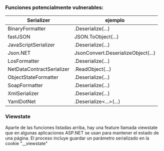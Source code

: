 ### Funciones potencialmente vulnerables:

| Serializer | ejemplo |
|-----|------|
| BinaryFormatter	| .Deserialize(...)|	
| fastJSON	| JSON.ToObject(...)	|
| JavaScriptSerializer	| .Deserialize(...) |
| Json.NET	| JsonConvert.DeserializeObject(...)	|
| LosFormatter |.Deserialize(...) |	
| NetDataContractSerializer |	.ReadObject(...)	|
| ObjectStateFormatter	| .Deserialize(...) |	
| SoapFormatter |	.Deserialize(...) |	
| XmlSerializer |	.Deserialize(...)	|
| YamlDotNet |	.Deserialize<...>(...)	|


### Viewstate

Aparte de las funciones listadas arriba, hay una feature llamada viewstate que en algunas aplicaciones ASP.NET se usan para mantener el estado de una página. El proceso incluye guardar un parámetro serializado en la cookie "\_\_viewstate"
